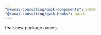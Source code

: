 ```yaml
---
"@kunai-consulting/qwik-components": patch
"@kunai-consulting/qwik-hooks": patch
---
```


feat: new package names
